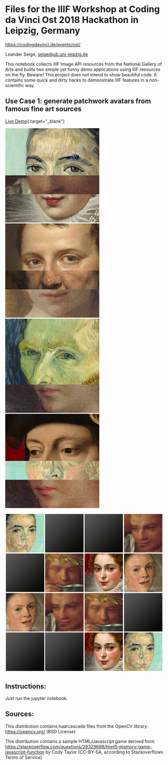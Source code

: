 # Files for the IIIF Workshop at Coding da Vinci Ost 2018 Hackathon in Leipzig, Germany

https://codingdavinci.de/events/ost/

Leander Seige, seige@ub.uni-leipzig.de

This notebook collects IIIF Image API resources from the National Gallery of Arts and builts two simple yet funny demo applications using IIIF resources on the fly. Beware! This project does not intend to show beautiful code. It contains some quick and dirty hacks to demonstrate IIIF features in a non-scientific way.

## Use Case 1: generate patchwork avatars from famous fine art sources

[Live Demo](http://htmlpreview.github.io/?https://github.com/leanderseige/cdvost2018_iiifworkshop/blob/master/generator/index.html){:target="_blank"}

![Demo Picture](demo1.png) ![Demo Picture](demo2.png) ![Demo Picture](demo3.png) ![Demo Picture](demo4.png)

![Demo Picture](demo5.png)

## Instructions:

Just run the jupyter notebook.

## Sources:

This distribution contains haarcascade files from the OpenCV library: https://opencv.org/ (BSD License)

This distribution contains a sample HTML/Javascript game derived from https://stackoverflow.com/questions/29329698/html5-memory-game-javascript-function by Cody Taylor (CC-BY-SA, according to Stackoverflows Terms of Service)

